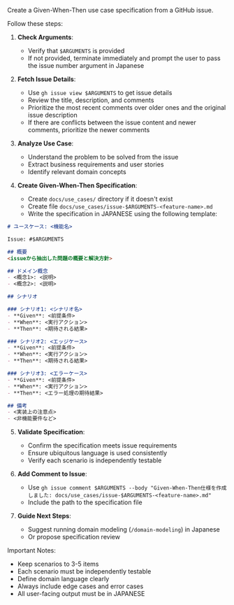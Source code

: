 Create a Given-When-Then use case specification from a GitHub issue.

Follow these steps:

1. **Check Arguments**:
   - Verify that `$ARGUMENTS` is provided
   - If not provided, terminate immediately and prompt the user to pass the issue number argument in Japanese

2. **Fetch Issue Details**:
   - Use `gh issue view $ARGUMENTS` to get issue details
   - Review the title, description, and comments
   - Prioritize the most recent comments over older ones and the original issue description
   - If there are conflicts between the issue content and newer comments, prioritize the newer comments

3. **Analyze Use Case**:
   - Understand the problem to be solved from the issue
   - Extract business requirements and user stories
   - Identify relevant domain concepts

4. **Create Given-When-Then Specification**:
   - Create `docs/use_cases/` directory if it doesn't exist
   - Create file `docs/use_cases/issue-$ARGUMENTS-<feature-name>.md`
   - Write the specification in JAPANESE using the following template:

```markdown
# ユースケース: <機能名>

Issue: #$ARGUMENTS

## 概要
<issueから抽出した問題の概要と解決方針>

## ドメイン概念
- <概念1>: <説明>
- <概念2>: <説明>

## シナリオ

### シナリオ1: <シナリオ名>
- **Given**: <前提条件>
- **When**: <実行アクション>
- **Then**: <期待される結果>

### シナリオ2: <エッジケース>
- **Given**: <前提条件>
- **When**: <実行アクション>
- **Then**: <期待される結果>

### シナリオ3: <エラーケース>
- **Given**: <前提条件>
- **When**: <実行アクション>
- **Then**: <エラー処理の期待結果>

## 備考
- <実装上の注意点>
- <非機能要件など>
```

5. **Validate Specification**:
   - Confirm the specification meets issue requirements
   - Ensure ubiquitous language is used consistently
   - Verify each scenario is independently testable

6. **Add Comment to Issue**:
   - Use `gh issue comment $ARGUMENTS --body "Given-When-Then仕様を作成しました: docs/use_cases/issue-$ARGUMENTS-<feature-name>.md"`
   - Include the path to the specification file

7. **Guide Next Steps**:
   - Suggest running domain modeling (`/domain-modeling`) in Japanese
   - Or propose specification review

Important Notes:
- Keep scenarios to 3-5 items
- Each scenario must be independently testable
- Define domain language clearly
- Always include edge cases and error cases
- All user-facing output must be in JAPANESE